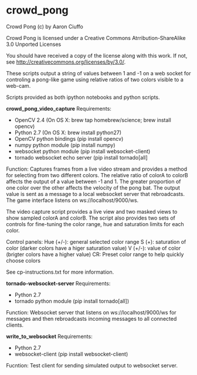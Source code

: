 # crowd_pong
Crowd Pong (c) by Aaron Ciuffo

Crowd Pong is licensed under a
Creative Commons Atrribution-ShareAlike 3.0 Unported Licenses

You should have received a copy of the license along with this
work.  If not, see <http://creativecommons.org/licenses/by/3.0/>.

These scripts output a string of values between 1 and -1 on a web socket for 
controling a pong-like game using relative ratios of two colors visible to a web-cam.

Scripts provided as both ipython notebooks and python scripts.

**crowd_pong_video_capture**
Requirements: 
  * OpenCV 2.4 (On OS X: brew tap homebrew/science; brew install opencv)
  * Python 2.7 (On OS X: brew install python27)
  * OpenCV python bindings (pip install opencv)
  * numpy python module (pip install numpy)
  * websocket python module (pip install websocket-client)
  * tornado websocket echo server (pip install tornado[all]

Function:
Captures frames from a live video stream and provides a method for selecting from
two different colors. The relative ratio of colorA to colorB affects the output of a 
value between -1 and 1. The greater proportion of one color over the other affects
the velocity of the pong bat. The output value is sent as a message to a local
websocket server that rebroadcasts.  The game interface listens on 
ws://localhost/9000/ws.

The video capture script provides a live view and two masked views to show sampled
colorA and colorB.  The script also provides two sets of controls for fine-tuning the
color range, hue and saturation limits for each color.

  Control panels:
  Hue (+/-): general selected color range 
  S (+): saturation of color (darker colors have a higer saturation value)
  V (+/-): value of color (brigter colors have a higher value)
  CR: Preset color range to help quickly choose colors

See cp-instructions.txt for more information.

**tornado-websocket-server**
Requirements:
  * Python 2.7
  * tornado python module (pip install tornado[all])

Function:
Websocket server that listens on ws://localhost/9000/ws for messages and then 
rebroadcasts incoming messages to all connected clients.

**write_to_websocket**
Requirements:
  * Python 2.7
  * websocket-client (pip install websocket-client)

Fucntion: 
Test client for sending simulated output to websocket server.  
